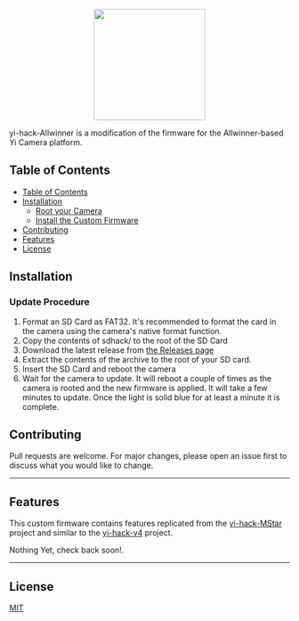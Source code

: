 <p align="center">
	<img height="200" src="https://i.imgur.com/5oxxpmD.png">
</p>

yi-hack-Allwinner is a modification of the firmware for the Allwinner-based Yi Camera platform.

## Table of Contents
- [Table of Contents](#table-of-contents)
- [Installation](#installation)
  - [Root your Camera](#root-your-camera)
  - [Install the Custom Firmware](#install-the-custom-firmware)
- [Contributing](#contributing)
- [Features](#features)
- [License](#license)


## Installation

### Update Procedure
1. Format an SD Card as FAT32. It's recommended to format the card in the camera using the camera's native format function.
2. Copy the contents of sdhack/ to the root of the SD Card
3. Download the latest release from [the Releases page](https://github.com/roleoroleo/yi-hack-Allwinner/releases)
4. Extract the contents of the archive to the root of your SD card.
5. Insert the SD Card and reboot the camera
6. Wait for the camera to update. It will reboot a couple of times as the camera is rooted and the new firmware is applied. It will take a few minutes to update. Once the light is solid blue for at least a minute it is complete.


## Contributing
Pull requests are welcome. For major changes, please open an issue first to discuss what you would like to change.

---

## Features
This custom firmware contains features replicated from the [yi-hack-MStar]() project and similar to the [yi-hack-v4](https://github.com/TheCrypt0/yi-hack-v4) project.

Nothing Yet, check back soon!.

----

## License
[MIT](https://choosealicense.com/licenses/mit/)
